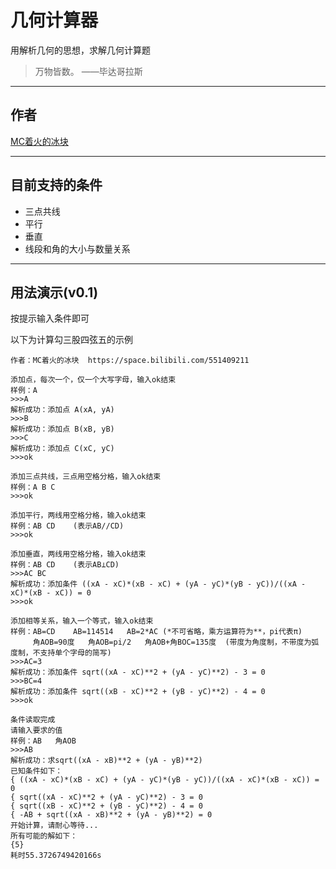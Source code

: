 # 几何计算器
用解析几何的思想，求解几何计算题
> 万物皆数。 ——毕达哥拉斯
---
## 作者
[MC着火的冰块](https://space.bilibili.com/551409211)

---
## 目前支持的条件
- 三点共线
- 平行
- 垂直
- 线段和角的大小与数量关系
---
## 用法演示(v0.1)
按提示输入条件即可

以下为计算勾三股四弦五的示例
```
作者：MC着火的冰块	https://space.bilibili.com/551409211

添加点，每次一个，仅一个大写字母，输入ok结束
样例：A
>>>A
解析成功：添加点 A(xA, yA)
>>>B
解析成功：添加点 B(xB, yB)
>>>C
解析成功：添加点 C(xC, yC)
>>>ok

添加三点共线，三点用空格分格，输入ok结束
样例：A B C
>>>ok

添加平行，两线用空格分格，输入ok结束
样例：AB CD	(表示AB//CD)
>>>ok

添加垂直，两线用空格分格，输入ok结束
样例：AB CD	(表示AB⊥CD)
>>>AC BC
解析成功：添加条件 ((xA - xC)*(xB - xC) + (yA - yC)*(yB - yC))/((xA - xC)*(xB - xC)) = 0
>>>ok

添加相等关系，输入一个等式，输入ok结束
样例：AB=CD	AB=114514	AB=2*AC	(*不可省略，乘方运算符为**，pi代表π)
     角AOB=90度	角AOB=pi/2	角AOB+角BOC=135度	(带度为角度制，不带度为弧度制，不支持单个字母的简写)
>>>AC=3
解析成功：添加条件 sqrt((xA - xC)**2 + (yA - yC)**2) - 3 = 0
>>>BC=4
解析成功：添加条件 sqrt((xB - xC)**2 + (yB - yC)**2) - 4 = 0
>>>ok

条件读取完成
请输入要求的值
样例：AB	角AOB
>>>AB
解析成功：求sqrt((xA - xB)**2 + (yA - yB)**2)
已知条件如下：
{ ((xA - xC)*(xB - xC) + (yA - yC)*(yB - yC))/((xA - xC)*(xB - xC)) = 0
{ sqrt((xA - xC)**2 + (yA - yC)**2) - 3 = 0
{ sqrt((xB - xC)**2 + (yB - yC)**2) - 4 = 0
{ -AB + sqrt((xA - xB)**2 + (yA - yB)**2) = 0
开始计算，请耐心等待...
所有可能的解如下：
{5}
耗时55.3726749420166s
```
